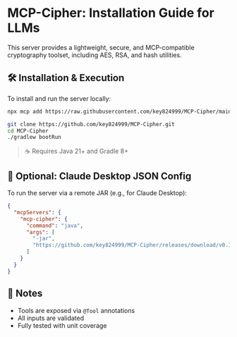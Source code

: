 # MCP-Cipher: Installation Guide for LLMs

This server provides a lightweight, secure, and MCP-compatible cryptography toolset, including AES, RSA, and hash utilities.

## 🛠 Installation & Execution

To install and run the server locally:

```bash
npx mcp add https://raw.githubusercontent.com/key824999/MCP-Cipher/main/manifest.json

git clone https://github.com/key824999/MCP-Cipher.git
cd MCP-Cipher
./gradlew bootRun
```

> ☕ Requires Java 21+ and Gradle 8+

## 🧩 Optional: Claude Desktop JSON Config

To run the server via a remote JAR (e.g., for Claude Desktop):

```json
{
  "mcpServers": {
    "mcp-cipher": {
      "command": "java",
      "args": [
        "-jar",
        "https://github.com/key824999/MCP-Cipher/releases/download/v0.1.0/mcp-cipher.jar"
      ]
    }
  }
}
```

## 📌 Notes

- Tools are exposed via `@Tool` annotations
- All inputs are validated
- Fully tested with unit coverage
